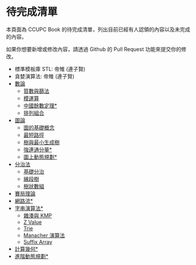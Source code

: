 # 待完成清單

本頁面為 CCUPC Book 的待完成清單，列出目前已經有人認領的內容以及未完成的內容。

如果你想要新增或修改內容，請透過 Github 的 Pull Request 功能來提交你的修改。

- 標準模板庫 STL: 帝雉 (連子賢)
- 貪婪演算法: 帝雉 (連子賢)
- [數論]()
    - [質數與篩法]()
    - [模運算]()
    - [中國餘數定理*]()
    - [排列組合]()
- [圖論]()
    - [圖的基礎概念]()
    - [最短路徑]()
    - [樹與最小生成樹]()
    - [強連通分量*]()
    - [圖上動態規劃*]()
- [分治法]()
    - [基礎分治]()
    - [線段樹]()
    - [樹狀數組]()
- [賽局理論]()
- [網路流*]()
- [字串演算法*]()
    - [雜湊與 KMP]()
    - [Z Value]()
    - [Trie]()
    - [Manacher 演算法]()
    - [Suffix Array]()
- [計算幾何*]()
- [進階動態規劃*]()